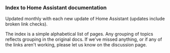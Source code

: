<h3>Index to Home Assistant documentation</h3>

<p>Updated monthly with each new update of Home Assistant (updates include broken link checks).</p>

<p>The index is a simple alphabetical list of pages. Any grouping of topics reflects grouping in the original docs. If we've missed anything, or if any of the links aren't working, please let us know on the discussion page.</p>

